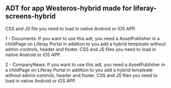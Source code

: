 ADT for app Westeros-hybrid made for liferay-screens-hybrid
------------------------------------------------------------ 

CSS and JS file you need to load in native Android or iOS APP.

1 - Documents: If you want to use this adt, you need a AssetPublisher in a childPage on Liferay Portal in addition to you add a hybrid templeate without admin-controls, header and footer. CSS and JS files you need to load in native Android or iOS APP.

2 - CompanyNews: If you want to use this adt, you need a AssetPublisher in a childPage on Liferay Portal in addition to you add a hybrid templeate without admin-controls, header and footer. CSS and JS files you need to load in native Android or iOS APP.